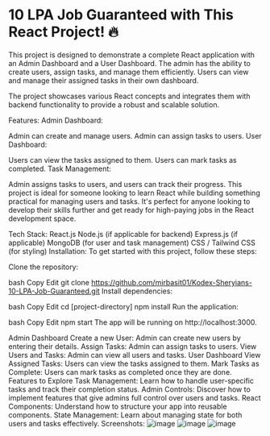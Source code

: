 # 10 LPA Job Guaranteed with This React Project! 🔥

 This project is designed to demonstrate a complete React application with an Admin Dashboard and a User Dashboard. The admin has the ability to create users, assign tasks, and manage them efficiently. Users can view and manage their assigned tasks in their own dashboard.

The project showcases various React concepts and integrates them with backend functionality to provide a robust and scalable solution.

Features:
Admin Dashboard:

Admin can create and manage users.
Admin can assign tasks to users.
User Dashboard:

Users can view the tasks assigned to them.
Users can mark tasks as completed.
Task Management:

Admin assigns tasks to users, and users can track their progress.
This project is ideal for someone looking to learn React while building something practical for managing users and tasks. It's perfect for anyone looking to develop their skills further and get ready for high-paying jobs in the React development space.

Tech Stack:
React.js
Node.js (if applicable for backend)
Express.js (if applicable)
MongoDB (for user and task management)
CSS / Tailwind CSS (for styling)
Installation:
To get started with this project, follow these steps:

Clone the repository:

bash
Copy
Edit
git clone https://github.com/mirbasit01/Kodex-Sheryians-10-LPA-Job-Guaranteed.git
Install dependencies:

bash
Copy
Edit
cd [project-directory]
npm install
Run the application:

bash
Copy
Edit
npm start
The app will be running on http://localhost:3000.

Admin Dashboard
Create a new User: Admin can create new users by entering their details.
Assign Tasks: Admin can assign tasks to users.
View Users and Tasks: Admin can view all users and tasks.
User Dashboard
View Assigned Tasks: Users can view the tasks assigned to them.
Mark Tasks as Complete: Users can mark tasks as completed once they are done.
Features to Explore
Task Management: Learn how to handle user-specific tasks and track their completion status.
Admin Controls: Discover how to implement features that give admins full control over users and tasks.
React Components: Understand how to structure your app into reusable components.
State Management: Learn about managing state for both users and tasks effectively.
Screenshots:
 ![image](https://github.com/user-attachments/assets/c460cb50-5ae4-4a7f-b07c-87f7a10aead2)
![image](https://github.com/user-attachments/assets/899733fc-ffdb-436c-89ce-05ba24b1984b)
![image](https://github.com/user-attachments/assets/fa56fe08-94af-426e-98f5-1b4a3893c842)
